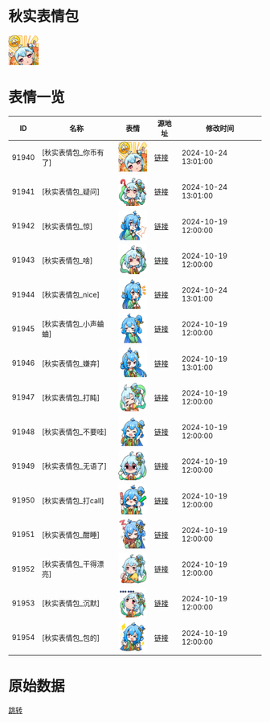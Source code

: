 # 秋实表情包

<img src="./cover.png" height="60" alt="cover" />

# 表情一览

|ID|名称|表情|源地址|修改时间|
|----|----|----|----|----|
|91940|[秋实表情包_你币有了]|<img src="./pic/091940_%5B秋实表情包_你币有了%5D.png" height="60" alt="你币有了"/>|[链接](https://i0.hdslb.com/bfs/garb/17ce72b3cdfae0ea236c84b787a9bc0db4d213b9.png)|2024-10-24 13:01:00|
|91941|[秋实表情包_疑问]|<img src="./pic/091941_%5B秋实表情包_疑问%5D.png" height="60" alt="疑问"/>|[链接](https://i0.hdslb.com/bfs/garb/9df76ba8bba83c2177554727edc21df609d9d8b4.png)|2024-10-24 13:01:00|
|91942|[秋实表情包_惊]|<img src="./pic/091942_%5B秋实表情包_惊%5D.png" height="60" alt="惊"/>|[链接](https://i0.hdslb.com/bfs/garb/5582c5adee641207a610abbadffa247acde3e0db.png)|2024-10-19 12:00:00|
|91943|[秋实表情包_啥]|<img src="./pic/091943_%5B秋实表情包_啥%5D.png" height="60" alt="啥"/>|[链接](https://i0.hdslb.com/bfs/garb/2c1304245e689a7d95207130370498511376973c.png)|2024-10-19 12:00:00|
|91944|[秋实表情包_nice]|<img src="./pic/091944_%5B秋实表情包_nice%5D.png" height="60" alt="nice"/>|[链接](https://i0.hdslb.com/bfs/garb/4c457bf8bed2687cb9dc9bfd5d251891001c18c3.png)|2024-10-24 13:01:00|
|91945|[秋实表情包_小声蛐蛐]|<img src="./pic/091945_%5B秋实表情包_小声蛐蛐%5D.png" height="60" alt="小声蛐蛐"/>|[链接](https://i0.hdslb.com/bfs/garb/168d6ee73febe8797f63afbe471e302ae9314b85.png)|2024-10-19 12:00:00|
|91946|[秋实表情包_嫌弃]|<img src="./pic/091946_%5B秋实表情包_嫌弃%5D.png" height="60" alt="嫌弃"/>|[链接](https://i0.hdslb.com/bfs/garb/240fa26dd084662616cc8a925e22e542f4340f5c.png)|2024-10-19 13:01:00|
|91947|[秋实表情包_打盹]|<img src="./pic/091947_%5B秋实表情包_打盹%5D.png" height="60" alt="打盹"/>|[链接](https://i0.hdslb.com/bfs/garb/a6fc1977457d8d92adea75aace5dd09beade3b5e.png)|2024-10-19 12:00:00|
|91948|[秋实表情包_不要哇]|<img src="./pic/091948_%5B秋实表情包_不要哇%5D.png" height="60" alt="不要哇"/>|[链接](https://i0.hdslb.com/bfs/garb/717a4534fbb479442b37f86ebd47ee1b8f77b408.png)|2024-10-19 12:00:00|
|91949|[秋实表情包_无语了]|<img src="./pic/091949_%5B秋实表情包_无语了%5D.png" height="60" alt="无语了"/>|[链接](https://i0.hdslb.com/bfs/garb/03fefad42e7bef53cc3e414d9597c54ac771c509.png)|2024-10-19 12:00:00|
|91950|[秋实表情包_打call]|<img src="./pic/091950_%5B秋实表情包_打call%5D.png" height="60" alt="打call"/>|[链接](https://i0.hdslb.com/bfs/garb/18b604bce55df08662ddc8acfa7f3c23556a0ea6.png)|2024-10-19 12:00:00|
|91951|[秋实表情包_酣睡]|<img src="./pic/091951_%5B秋实表情包_酣睡%5D.png" height="60" alt="酣睡"/>|[链接](https://i0.hdslb.com/bfs/garb/2076a53069db9b3d0b9d0a2e84ecab3ba11e03cd.png)|2024-10-19 12:00:00|
|91952|[秋实表情包_干得漂亮]|<img src="./pic/091952_%5B秋实表情包_干得漂亮%5D.png" height="60" alt="干得漂亮"/>|[链接](https://i0.hdslb.com/bfs/garb/810f8eb63cfc782c9a6033323504f53bf639834e.png)|2024-10-19 12:00:00|
|91953|[秋实表情包_沉默]|<img src="./pic/091953_%5B秋实表情包_沉默%5D.png" height="60" alt="沉默"/>|[链接](https://i0.hdslb.com/bfs/garb/f85b7636f5ca4dd03014234dbefa40e7659bc523.png)|2024-10-19 12:00:00|
|91954|[秋实表情包_包的]|<img src="./pic/091954_%5B秋实表情包_包的%5D.png" height="60" alt="包的"/>|[链接](https://i0.hdslb.com/bfs/garb/1e8cbd2d5961052b51b7d43ea97d34fbaad307ae.png)|2024-10-19 12:00:00|

# 原始数据

[跳转](./raw.json)

